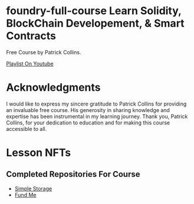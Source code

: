 # foundry-full-course Learn Solidity, BlockChain Developement, & Smart Contracts
Free Course by Patrick Collins.

[Playlist On Youtube](https://www.youtube.com/watch?v=umepbfKp5rI&list=PL4Rj_WH6yLgWe7TxankiqkrkVKXIwOP42)


# Acknowledgments
I would like to express my sincere gratitude to Patrick Collins for providing an invaluable free course. His generosity in sharing knowledge and expertise has been instrumental in my learning journey. Thank you, Patrick Collins, for your dedication to education and for making this course accessible to all.

# Lesson NFTs

## Completed Repositories For Course

- <a href="https://github.com/Azeemuddin1/SimpleStorage.git" target="_blank">
  Simple Storage
  </a>
- <a href="https://github.com/Azeemuddin1/foundry-fund-me.git" target="_blank">
  Fund Me
  </a>
